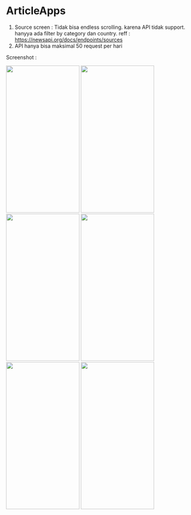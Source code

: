 # ArticleApps

1. Source screen : Tidak bisa endless scrolling. karena API tidak support. hanyya ada filter by category dan country. reff : https://newsapi.org/docs/endpoints/sources
2. API hanya bisa maksimal 50 request per hari

Screenshot :

<image src="https://firebasestorage.googleapis.com/v0/b/vmafile.appspot.com/o/photo_2022-12-23_17-31-16.jpg?alt=media&token=f9206b24-1fed-4f34-a5f2-e869a55de58b" width="200" height="400" />

<image src="https://firebasestorage.googleapis.com/v0/b/vmafile.appspot.com/o/photo_2022-12-23_17-31-13.jpg?alt=media&token=4ae22adc-b6ef-4232-afbf-1683b3e5c83a" width="200" height="400" />

<image src="https://firebasestorage.googleapis.com/v0/b/vmafile.appspot.com/o/photo_2022-12-23_17-31-10.jpg?alt=media&token=360304a0-42cc-4b06-a9cb-066f716491a7" width="200" height="400" />

<image src="https://firebasestorage.googleapis.com/v0/b/vmafile.appspot.com/o/photo_2022-12-23_17-31-07.jpg?alt=media&token=b384da89-02e4-4234-96fc-c58881b45919" width="200" height="400" />

<image src="https://firebasestorage.googleapis.com/v0/b/vmafile.appspot.com/o/photo_2022-12-23_17-31-04.jpg?alt=media&token=44356b8b-d8ab-4c0f-bd67-6013e8df1ace" width="200" height="400" />

<image src="https://firebasestorage.googleapis.com/v0/b/vmafile.appspot.com/o/photo_2022-12-23_17-30-58.jpg?alt=media&token=2c2a313a-2306-44ca-b086-28bdd66219cf" width="200" height="400" />
